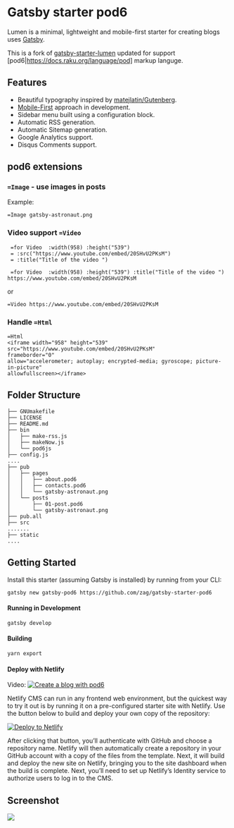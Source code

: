 
# Gatsby starter pod6

Lumen is a minimal, lightweight and mobile-first starter for creating blogs uses
[Gatsby](https://github.com/gatsbyjs/gatsby).

This is a fork of
[gatsby-starter-lumen](https://github.com/alxshelepenok/gatsby-starter-lumen)
updated for support [pod6|https://docs.raku.org/language/pod] markup languge.

## Features
+ Beautiful typography inspired by [matejlatin/Gutenberg](https://github.com/matejlatin/Gutenberg).
+ [Mobile-First](https://medium.com/@mrmrs_/mobile-first-css-48bc4cc3f60f) approach in development.
+ Sidebar menu built using a configuration block.
+ Automatic RSS generation.
+ Automatic Sitemap generation.
+ Google Analytics support.
+ Disqus Comments support.

## pod6 extensions
### `=Image` - use images in posts

Example:

`=Image gatsby-astronaut.png
`

### Video support `=Video`
```
 =for Video  :width(958) :height("539")
 = :src("https://www.youtube.com/embed/20SHvU2PKsM")
 = :title("Title of the video ")

 =for Video  :width(958) :height("539") :title("Title of the video ")
https://www.youtube.com/embed/20SHvU2PKsM
```
or

``
=Video https://www.youtube.com/embed/20SHvU2PKsM
``

### Handle `=Html`

```
=Html
<iframe width="958" height="539" src="https://www.youtube.com/embed/20SHvU2PKsM" 
frameborder="0"
allow="accelerometer; autoplay; encrypted-media; gyroscope; picture-in-picture"
allowfullscreen></iframe>

```

## Folder Structure
```
├── GNUmakefile
├── LICENSE
├── README.md
├── bin
│   ├── make-rss.js
│   ├── makeNow.js
│   └── pod6js
├── config.js
....
├── pub
│   ├── pages
│   │   ├── about.pod6
│   │   ├── contacts.pod6
│   │   └── gatsby-astronaut.png
│   └── posts
│       ├── 01-post.pod6
│       └── gatsby-astronaut.png
├── pub.all
├── src
.......
├── static
....
```

## Getting Started
Install this starter (assuming Gatsby is installed) by running from your CLI:

`gatsby new gatsby-pod6 https://github.com/zag/gatsby-starter-pod6`

#### Running in Development
`gatsby develop`

#### Building
`yarn export`

#### Deploy with Netlify

Video:
[![Create a blog with pod6](https://i.ytimg.com/vi/s6jQC3eVazY/maxresdefault.jpg)](https://www.youtube.com/watch?v=s6jQC3eVazY "Create a blog with pod6")


Netlify CMS can run in any frontend web environment, but the quickest way to try it out is by running it on a pre-configured starter site with Netlify. Use the button below to build and deploy your own copy of the repository:

<a href="https://app.netlify.com/start/deploy?repository=https://github.com/zag/gatsby-starter-pod6" target="_blank"><img src="https://www.netlify.com/img/deploy/button.svg" alt="Deploy to Netlify"></a>

After clicking that button, you’ll authenticate with GitHub and choose a repository name. Netlify will then automatically create a repository in your GitHub account with a copy of the files from the template. Next, it will build and deploy the new site on Netlify, bringing you to the site dashboard when the build is complete. Next, you’ll need to set up Netlify’s Identity service to authorize users to log in to the CMS.

## Screenshot

![](https://imgur.com/download/0iJaHQY/)

